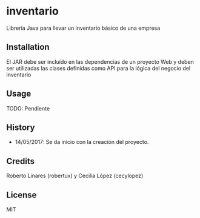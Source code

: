 # inventario

Librería Java para llevar un inventario básico de una empresa

## Installation

El JAR debe ser incluído en las dependencias de un proyecto Web y deben ser utilizadas las clases definidas como API para la lógica del negocio del inventario

## Usage

TODO: Pendiente

## History

 - 14/05/2017: Se da inicio con la creación del proyecto.

## Credits

Roberto Linares (robertux) y Cecilia López (cecylopez)

## License

MIT
